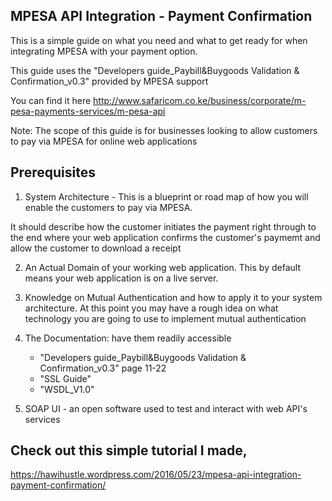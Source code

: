 ## MPESA API Integration - Payment Confirmation

This is a simple guide on what you need and what to get ready for when integrating MPESA with your payment option.

This guide uses the "Developers guide_Paybill&Buygoods Validation & Confirmation_v0.3" provided by MPESA support

You can find it here http://www.safaricom.co.ke/business/corporate/m-pesa-payments-services/m-pesa-api

Note: The scope of this guide is for businesses looking to allow customers to pay via MPESA for online web applications

## Prerequisites

1) System Architecture - This is a blueprint or road map of how you will enable the customers to pay via MPESA. 

It should describe how the customer initiates the payment right through to the end where your web application confirms the customer's paymemt and allow the customer to download a receipt

2) An Actual Domain of your working web application. This by default means your web application is on a live server.

3) Knowledge on Mutual Authentication and how to apply it to your system architecture. At this point you may have a rough idea on what technology you are going to use to implement mutual authentication

4) The Documentation: have them readily accessible

    - "Developers guide_Paybill&Buygoods Validation & Confirmation_v0.3" page 11-22
    - "SSL Guide"
    - "WSDL_V1.0"

5) SOAP UI - an open software used to test and interact with web API's services

## Check out this simple tutorial I made,

https://hawihustle.wordpress.com/2016/05/23/mpesa-api-integration-payment-confirmation/
